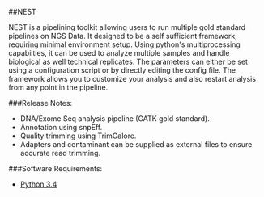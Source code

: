 ##NEST

NEST is a pipelining toolkit allowing users to run multiple gold standard pipelines on NGS Data. It designed to be a self sufficient framework, requiring minimal environment setup. Using python's multiprocessing capabiities, it can be used to analyze multiple samples and handle biological as well technical replicates. The parameters can either be set using a configuration script or by directly editing the config file. The framework allows you to customize your analysis and also restart analysis from any point in the pipeline.

###Release Notes:
* DNA/Exome Seq analysis pipeline (GATK gold standard).
* Annotation using snpEff.
* Quality trimming using TrimGalore.
* Adapters and contaminant can be supplied as external files to ensure accurate read trimming.

###Software Requirements:
* [Python 3.4](https://www.python.org/download/releases/3.4.1/)
 



